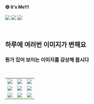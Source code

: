 <!--
#### 📫 How to reach me?
<a href="mailto:thquddnr123@gmail.com">
    <img 
        src="https://img.shields.io/badge/Gmail-d14836?style=flat-square&logo=Gmail&logoColor=white&link=mailto:thquddnr123@gmail.com"
        style="height : auto; margin-left : 60px; margin-right : 60px;"/>
</a>
-->
#### 😄 It's Me!!!

<a href="https://cybecho.notion.site/SBU-s-Archives-854ccd3338c2456a867956f26143998a" target="_blank"><img src="https://img.shields.io/badge/Portfolio-303030?style=for-the-badge&logo=Notion&logoColor=white"/></a>
<a href="https://www.instagram.com/junk_warrior_vintage/" target="_blank"><img src="https://img.shields.io/badge/@junk_warrir_vintage-E4405F?style=for-the-badge&logo=Instagram&logoColor=white"/></a>
<a href="https://www.behance.net/thquddnr125654" target="_blank"><img src="https://img.shields.io/badge/Behance-1769FF?style=for-the-badge&logo=Behance&logoColor=white"/></a>

</br>

## 하루에 여러번 이미지가 변해요
### 뭔가 있어 보이는 이미지를 감상해 봅시다

<!--
마크업 바로보기 사이트
https://dillinger.io/ 
-->
  <br/> <table>
<tr>
<td><a href='https://kimjongillookingatthings.tumblr.com/'><img src='https://www.random-art.org/img/large/445453.jpg'></a></td>
<td><a href='https://name.ho9.me/'><img src='https://www.random-art.org/img/large/445988.jpg'></a></td>
<td><a href='https://www.cameronsworld.net'><img src='https://www.random-art.org/img/large/435955.jpg'></a></td>
</tr>
<tr>
<td><a href='http://www.omglasergunspewpewpew.com/'><img src='https://www.random-art.org/img/large/446012.jpg'></a></td>
<td><a href='https://binarypiano.com/'><img src='https://www.random-art.org/img/large/446009.jpg'></a></td>
<td><a href='https://longdogechallenge.com/'><img src='https://www.random-art.org/img/large/438106.jpg'></a></td>
</tr>
<tr>
<td><a href='https://img.theqoo.net/img/rjIus.jpg'><img src='https://www.random-art.org/img/large/436062.jpg'></a></td>
<td><a href='https://www.omfgdogs.com/#'><img src='https://www.random-art.org/img/large/442615.jpg'></a></td>
<td><a href='https://pointerpointer.com/'><img src='https://www.random-art.org/img/large/446013.jpg'></a></td>
</tr>
</table>
